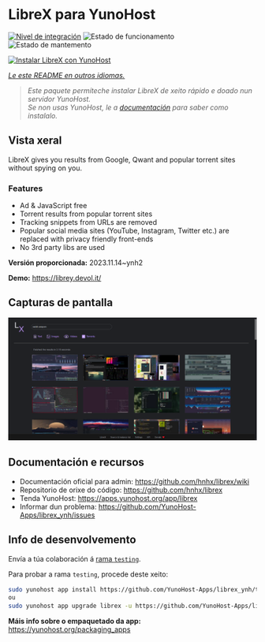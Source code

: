 <!--
NOTA: Este README foi creado automáticamente por <https://github.com/YunoHost/apps/tree/master/tools/readme_generator>
NON debe editarse manualmente.
-->

# LibreX para YunoHost

[![Nivel de integración](https://apps.yunohost.org/badge/integration/librex)](https://ci-apps.yunohost.org/ci/apps/librex/)
![Estado de funcionamento](https://apps.yunohost.org/badge/state/librex)
![Estado de mantemento](https://apps.yunohost.org/badge/maintained/librex)

[![Instalar LibreX con YunoHost](https://install-app.yunohost.org/install-with-yunohost.svg)](https://install-app.yunohost.org/?app=librex)

*[Le este README en outros idiomas.](./ALL_README.md)*

> *Este paquete permíteche instalar LibreX de xeito rápido e doado nun servidor YunoHost.*  
> *Se non usas YunoHost, le a [documentación](https://yunohost.org/install) para saber como instalalo.*

## Vista xeral

LibreX gives you results from Google, Qwant and popular torrent sites without spying on you. 

### Features

- Ad & JavaScript free
- Torrent results from popular torrent sites
- Tracking snippets from URLs are removed
- Popular social media sites (YouTube, Instagram, Twitter etc.) are replaced with privacy friendly front-ends
- No 3rd party libs are used


**Versión proporcionada:** 2023.11.14~ynh2

**Demo:** <https://librey.devol.it/>

## Capturas de pantalla

![Captura de pantalla de LibreX](./doc/screenshots/screenshot.png)

## Documentación e recursos

- Documentación oficial para admin: <https://github.com/hnhx/librex/wiki>
- Repositorio de orixe do código: <https://github.com/hnhx/librex>
- Tenda YunoHost: <https://apps.yunohost.org/app/librex>
- Informar dun problema: <https://github.com/YunoHost-Apps/librex_ynh/issues>

## Info de desenvolvemento

Envía a túa colaboración á [rama `testing`](https://github.com/YunoHost-Apps/librex_ynh/tree/testing).

Para probar a rama `testing`, procede deste xeito:

```bash
sudo yunohost app install https://github.com/YunoHost-Apps/librex_ynh/tree/testing --debug
ou
sudo yunohost app upgrade librex -u https://github.com/YunoHost-Apps/librex_ynh/tree/testing --debug
```

**Máis info sobre o empaquetado da app:** <https://yunohost.org/packaging_apps>
